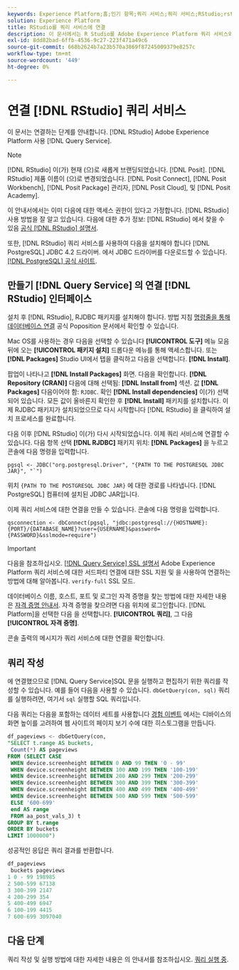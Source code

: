 ```yaml
---
keywords: Experience Platform;홈;인기 항목;쿼리 서비스;쿼리 서비스;RStudio;rstudio;쿼리 서비스에 연결;
solution: Experience Platform
title: RStudio를 쿼리 서비스에 연결
description: 이 문서에서는 R Studio를 Adobe Experience Platform 쿼리 서비스와 연결하는 단계를 안내합니다.
exl-id: 8dd82bad-6ffb-4536-9c27-223f471a49c6
source-git-commit: 668b2624b7a23b570a3869f87245009379e8257c
workflow-type: tm+mt
source-wordcount: '449'
ht-degree: 0%

---
```


# 연결 [!DNL RStudio] 쿼리 서비스

이 문서는 연결하는 단계를 안내합니다. [!DNL RStudio] Adobe Experience Platform 사용 [!DNL Query Service].

>[!NOTE]
>
> [!DNL RStudio] 이(가) 현재 (으)로 새롭게 브랜딩되었습니다. [!DNL Posit]. [!DNL RStudio] 제품 이름이 (으)로 변경되었습니다. [!DNL Posit Connect], [!DNL Posit Workbench], [!DNL Posit Package] 관리자, [!DNL Posit Cloud], 및 [!DNL Posit Academy].
>
> 이 안내서에서는 이미 다음에 대한 액세스 권한이 있다고 가정합니다. [!DNL RStudio] 사용 방법을 잘 알고 있습니다. 다음에 대한 추가 정보: [!DNL RStudio] 에서 찾을 수 있음 [공식 [!DNL RStudio] 설명서](https://rstudio.com/products/rstudio/).
> 
> 또한, [!DNL RStudio] 쿼리 서비스를 사용하여 다음을 설치해야 합니다 [!DNL PostgreSQL] JDBC 4.2 드라이버. 에서 JDBC 드라이버를 다운로드할 수 있습니다. [[!DNL PostgreSQL] 공식 사이트](https://jdbc.postgresql.org/download/).

## 만들기 [!DNL Query Service] 의 연결 [!DNL RStudio] 인터페이스

설치 후 [!DNL RStudio], RJDBC 패키지를 설치해야 합니다. 방법 지침 [명령줄을 통해 데이터베이스 연결](https://solutions.posit.co/connections/db/best-practices/drivers/#connecting-to-a-database-in-r) 공식 Poposition 문서에서 확인할 수 있습니다.

Mac OS를 사용하는 경우 다음을 선택할 수 있습니다 **[!UICONTROL 도구]** 메뉴 모음 뒤에 오는 **[!UICONTROL 패키지 설치]** 드롭다운 메뉴를 통해 액세스합니다. 또는 **[!DNL Packages]** Studio UI에서 탭을 클릭하고 다음을 선택합니다. **[!DNL Install]**.

팝업이 나타나고 **[!DNL Install Packages]** 화면. 다음을 확인합니다. **[!DNL Repository (CRAN)]** 다음에 대해 선택됨: **[!DNL Install from]** 섹션. 값 **[!DNL Packages]** 다음이어야 함: `RJDBC`. 확인 **[!DNL Install dependencies]** 이(가) 선택되어 있습니다. 모든 값이 올바른지 확인한 후 **[!DNL Install]** 패키지를 설치합니다. 이제 RJDBC 패키지가 설치되었으므로 다시 시작합니다 [!DNL RStudio] 을 클릭하여 설치 프로세스를 완료합니다.

다음 이후 [!DNL RStudio] 이(가) 다시 시작되었습니다. 이제 쿼리 서비스에 연결할 수 있습니다. 다음 항목 선택 **[!DNL RJDBC]** 패키지 위치: **[!DNL Packages]** 을 누르고 콘솔에 다음 명령을 입력합니다.

```console
pgsql <- JDBC("org.postgresql.Driver", "{PATH TO THE POSTGRESQL JDBC JAR}", "`")
```

위치 `{PATH TO THE POSTGRESQL JDBC JAR}` 에 대한 경로를 나타냅니다. [!DNL PostgreSQL] 컴퓨터에 설치된 JDBC JAR입니다.

이제 쿼리 서비스에 대한 연결을 만들 수 있습니다. 콘솔에 다음 명령을 입력합니다.

```console
qsconnection <- dbConnect(pgsql, "jdbc:postgresql://{HOSTNAME}:{PORT}/{DATABASE_NAME}?user={USERNAME}&password={PASSWORD}&sslmode=require")
```

>[!IMPORTANT]
>
>다음을 참조하십시오. [[!DNL Query Service] SSL 설명서](./ssl-modes.md) Adobe Experience Platform 쿼리 서비스에 대한 서드파티 연결에 대한 SSL 지원 및 을 사용하여 연결하는 방법에 대해 알아봅니다. `verify-full` SSL 모드.

데이터베이스 이름, 호스트, 포트 및 로그인 자격 증명을 찾는 방법에 대한 자세한 내용은 [자격 증명 안내서](../ui/credentials.md). 자격 증명을 찾으려면 다음 위치에 로그인합니다. [!DNL Platform]을 선택한 다음 을 선택합니다. **[!UICONTROL 쿼리]**, 그 다음 **[!UICONTROL 자격 증명]**.

콘솔 출력의 메시지가 쿼리 서비스에 대한 연결을 확인합니다.

## 쿼리 작성

에 연결했으므로 [!DNL Query Service]SQL 문을 실행하고 편집하기 위한 쿼리를 작성할 수 있습니다. 예를 들어 다음을 사용할 수 있습니다. `dbGetQuery(con, sql)` 쿼리를 실행하려면, 여기서 `sql` 실행할 SQL 쿼리입니다.

다음 쿼리는 다음을 포함하는 데이터 세트를 사용합니다 [경험 이벤트](../../xdm/classes/experienceevent.md) 에서는 디바이스의 화면 높이를 고려하여 웹 사이트의 페이지 보기 수에 대한 히스토그램을 만듭니다.

```sql
df_pageviews <- dbGetQuery(con,
"SELECT t.range AS buckets, 
 Count(*) AS pageviews 
FROM (SELECT CASE 
 WHEN device.screenheight BETWEEN 0 AND 99 THEN '0 - 99' 
 WHEN device.screenheight BETWEEN 100 AND 199 THEN '100-199' 
 WHEN device.screenheight BETWEEN 200 AND 299 THEN '200-299' 
 WHEN device.screenheight BETWEEN 300 AND 399 THEN '300-399' 
 WHEN device.screenheight BETWEEN 400 AND 499 THEN '400-499' 
 WHEN device.screenheight BETWEEN 500 AND 599 THEN '500-599' 
 ELSE '600-699' 
 end AS range 
 FROM aa_post_vals_3) t 
GROUP BY t.range 
ORDER BY buckets 
LIMIT 1000000")
```

성공적인 응답은 쿼리 결과를 반환합니다.

```r
df_pageviews
 buckets pageviews
1 0 - 99 198985
2 500-599 67138
3 300-399 2147
4 200-299 354
5 400-499 6947
6 100-199 4415
7 600-699 3097040
```

## 다음 단계

쿼리 작성 및 실행 방법에 대한 자세한 내용은 의 안내서를 참조하십시오. [쿼리 실행 중](../best-practices/writing-queries.md).

